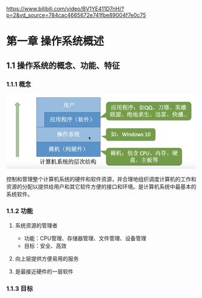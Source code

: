 https://www.bilibili.com/video/BV1YE411D7nH/?p=2&vd_source=784cac4665672e741fbe89004f7e0c75

# 第一章 操作系统概述

## 1.1 操作系统的概念、功能、特征

### 1.1.1 概念

![](./img/计算机系统层次结构.png)

控制和管理整个计算机系统的硬件和软件资源，并合理地组织调度计算机的工作和资源的分配以提供给用户和其它软件方便的接口和环境。是计算机系统中最基本的系统软件。

### 1.1.2 功能

1. 系统资源的管理者
    - 功能：CPU管理、存储器管理、文件管理、设备管理
    - 目标：安全、高效

2. 向上层提供方便易用的服务
3. 是最接近硬件的一层软件

### 1.1.3 目标


